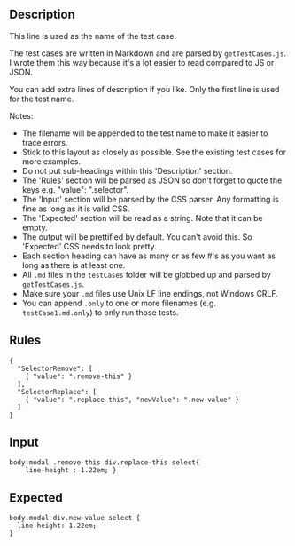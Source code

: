 ## Description

This line is used as the name of the test case.

The test cases are written in Markdown and are parsed by `getTestCases.js`. I wrote them this way
because it's a lot easier to read compared to JS or JSON.

You can add extra lines of description if you like. Only the first line is used for the test name.

Notes:

- The filename will be appended to the test name to make it easier to trace errors.
- Stick to this layout as closely as possible. See the existing test cases for more examples.
- Do not put sub-headings within this 'Description' section.
- The 'Rules' section will be parsed as JSON so don't forget to quote the keys e.g. "value": ".selector".
- The 'Input' section will be parsed by the CSS parser. Any formatting is fine as long as it is valid CSS.
- The 'Expected' section will be read as a string. Note that it can be empty.
- The output will be prettified by default. You can't avoid this. So 'Expected' CSS needs to look pretty.
- Each section heading can have as many or as few #'s as you want as long as there is at least one.
- All `.md` files in the `testCases` folder will be globbed up and parsed by `getTestCases.js`.
- Make sure your `.md` files use Unix LF line endings, not Windows CRLF.
- You can append `.only` to one or more filenames (e.g. `testCase1.md.only`) to only run those tests.

## Rules

    {
      "SelectorRemove": [
        { "value": ".remove-this" }
      ],
      "SelectorReplace": [
        { "value": ".replace-this", "newValue": ".new-value" }
      ]
    }

## Input

    body.modal .remove-this div.replace-this select{
        line-height : 1.22em; }

## Expected

    body.modal div.new-value select {
      line-height: 1.22em;
    }
